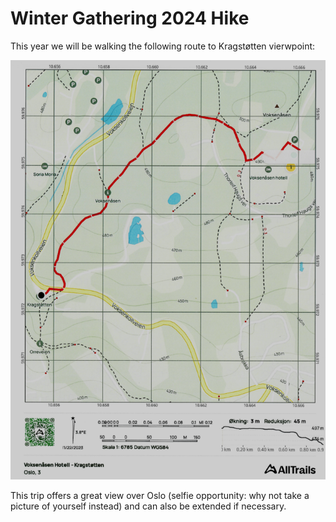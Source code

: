 # Winter Gathering 2024 Hike
This year we will be walking the following route to Kragstøtten vierwpoint:

<img src="hike.png">

This trip offers a great view over Oslo (selfie opportunity: why not take a picture of yourself instead) and can also be extended if necessary.
